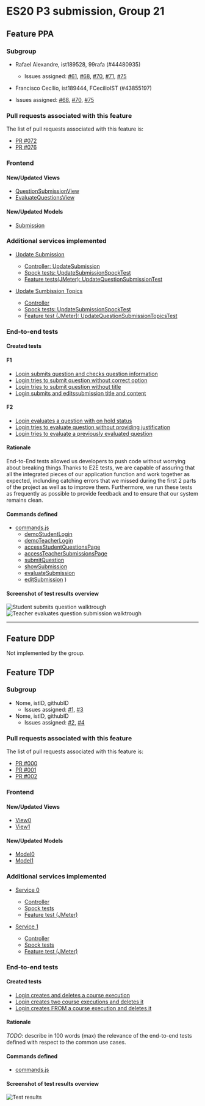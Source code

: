 # ES20 P3 submission, Group 21

## Feature PPA

### Subgroup

 - Rafael Alexandre, ist189528, 99rafa (#44480935)
   + Issues assigned: [#61](https://github.com/tecnico-softeng/es20al_21-project/issues/61), [#68](https://github.com/tecnico-softeng/es20al_21-project/issues/68), [#70](https://github.com/tecnico-softeng/es20al_21-project/issues/70), [#71](https://github.com/tecnico-softeng/es20al_21-project/issues/71), [#75](https://github.com/tecnico-softeng/es20al_21-project/issues/75)
 
 - Francisco Cecílio, ist189444, FCecilioIST (#43855197)
 + Issues assigned: [#68](https://github.com/tecnico-softeng/es20al_21-project/issues/68), [#70](https://github.com/tecnico-softeng/es20al_21-project/issues/70), [#75](https://github.com/tecnico-softeng/es20al_21-project/issues/75)

### Pull requests associated with this feature

The list of pull requests associated with this feature is:

 - [PR #072](https://github.com/tecnico-softeng/es20al_21-project/pull/72)
 - [PR #076](https://github.com/tecnico-softeng/es20al_21-project/pull/76)



### Frontend

#### New/Updated Views

 - [QuestionSubmissionView](https://github.com/tecnico-softeng/es20al_21-project/blob/develop/frontend/src/views/student/questions/QuestionSubmissionView.vue)
 - [EvaluateQuestionsView](https://github.com/tecnico-softeng/es20al_21-project/blob/develop/frontend/src/views/teacher/StudentQuestions/EvaluateQuestionsView.vue)

#### New/Updated Models

 - [Submission](https://github.com/tecnico-softeng/es20al_21-project/blob/develop/frontend/src/models/management/Submission.ts)

### Additional services implemented

 - [Update Submission](https://github.com/tecnico-softeng/es20al_21-project/blob/develop/backend/src/main/java/pt/ulisboa/tecnico/socialsoftware/tutor/questionsByStudent/QuestionsByStudentService.java#L210)
    + [Controller: UpdateSubmission](https://github.com/tecnico-softeng/es20al_21-project/blob/develop/backend/src/main/java/pt/ulisboa/tecnico/socialsoftware/tutor/questionsByStudent/api/QuestionsByStudentController.java#L153)
    + [Spock tests: UpdateSubmissionSpockTest](https://github.com/tecnico-softeng/es20al_21-project/blob/develop/backend/src/test/groovy/pt/ulisboa/tecnico/socialsoftware/tutor/questionsByStudent/service/UpdateSubmissionSpockTest.groovy)
    + [Feature tests(JMeter): UpdateQuestionSubmissionTest](https://github.com/tecnico-softeng/es20al_21-project/blob/develop/backend/jmeter/questionbystudent/updateQuestionSubmissionTest.jmx)

 - [Update Sumbission Topics](https://github.com/tecnico-softeng/es20al_21-project/blob/develop/backend/src/main/java/pt/ulisboa/tecnico/socialsoftware/tutor/questionsByStudent/QuestionsByStudentService.java#L175)
    + [Controller](https://github.com/tecnico-softeng/es20al_21-project/blob/develop/backend/src/main/java/pt/ulisboa/tecnico/socialsoftware/tutor/questionsByStudent/api/QuestionsByStudentController.java#L105)
    + [Spock tests: UpdateSubmissionSpockTest](https://github.com/tecnico-softeng/es20al_21-project/blob/develop/backend/src/test/groovy/pt/ulisboa/tecnico/socialsoftware/tutor/questionsByStudent/service/UpdateSubmissionTopicsSpockTest.groovy)
    + [Feature test (JMeter): UpdateQuestionSubmissionTopicsTest](https://github.com/tecnico-softeng/es20al_21-project/blob/develop/backend/jmeter/questionbystudent/updateQuestionSubmissionTopicsTest.jmx)


### End-to-end tests

#### Created tests

#### F1

 - [Login submits question and checks question information](https://github.com/tecnico-softeng/es20al_21-project/blob/develop/frontend/cypress/integration/student/questions/studentSubmitsQuestions.js#L11)
 - [Login tries to submit question without correct option](https://github.com/tecnico-softeng/es20al_21-project/blob/develop/frontend/cypress/integration/student/questions/studentSubmitsQuestions.js#L19)
 - [Login tries to submit question without title](https://github.com/tecnico-softeng/es20al_21-project/blob/develop/frontend/cypress/integration/student/questions/studentSubmitsQuestions.js#L28)
 - [Login submits and editssubmission title and content](https://github.com/tecnico-softeng/es20al_21-project/blob/develop/frontend/cypress/integration/student/questions/studentSubmitsQuestions.js#L37)

#### F2

 - [Login evaluates a question with on hold status](https://github.com/tecnico-softeng/es20al_21-project/blob/develop/frontend/cypress/integration/teacher/questions/teacherEvaluatesSubmissions.js#L19)
 - [Login tries to evaluate question without providing justification](https://github.com/tecnico-softeng/es20al_21-project/blob/develop/frontend/cypress/integration/teacher/questions/teacherEvaluatesSubmissions.js#L24)
 - [Login tries to evaluate a previously evaluated question](https://github.com/tecnico-softeng/es20al_21-project/blob/develop/frontend/cypress/integration/teacher/questions/teacherEvaluatesSubmissions.js#L33)

#### Rationale

End-to-End tests allowed us developers to push code without worrying about breaking things.Thanks to E2E tests, we are capable of assuring that all the integrated pieces of our application function and work together as expected, inclunding catching errors that we missed during the first 2 parts of the project as well as to improve them. Furthermore, we run these tests as frequently as possible to provide feedback and to ensure that our system remains clean.

#### Commands defined

 - [commands.js](https://github.com/tecnico-softeng/es20al_21-project/blob/develop/frontend/cypress/support/commands.js)
    - [demoStudentLogin](https://github.com/tecnico-softeng/es20al_21-project/blob/develop/frontend/cypress/support/commands.js#L34)
    - [demoTeacherLogin](https://github.com/tecnico-softeng/es20al_21-project/blob/develop/frontend/cypress/support/commands.js#L40)
    - [accessStudentQuestionsPage](https://github.com/tecnico-softeng/es20al_21-project/blob/develop/frontend/cypress/support/commands.js#L138)
    - [accessTeacherSubmissionsPage](https://github.com/tecnico-softeng/es20al_21-project/blob/develop/frontend/cypress/support/commands.js#L143)
    - [submitQuestion](https://github.com/tecnico-softeng/es20al_21-project/blob/develop/frontend/cypress/support/commands.js#L147)
    - [showSubmission](https://github.com/tecnico-softeng/es20al_21-project/blob/develop/frontend/cypress/support/commands.js#L178)
    - [evaluateSubmission](https://github.com/tecnico-softeng/es20al_21-project/blob/develop/frontend/cypress/support/commands.js#L190)
    - [editSubmission](https://github.com/tecnico-softeng/es20al_21-project/blob/develop/frontend/cypress/support/commands.js#L160)
    )

#### Screenshot of test results overview

![Student submits question walktrough](http://web.tecnico.ulisboa.pt/ist189528/studentWalkthroughPrint.png )
![Teacher evaluates question submission walktrough](http://web.tecnico.ulisboa.pt/ist189528/teacherWalkthroughPrint.png )


---

## Feature DDP
Not implemented by the group.

## Feature TDP

### Subgroup

 - Nome, istID, githubID
   + Issues assigned: [#1](https://github.com), [#3](https://github.com)
 - Nome, istID, githubID
   + Issues assigned: [#2](https://github.com), [#4](https://github.com)
 
### Pull requests associated with this feature

The list of pull requests associated with this feature is:

 - [PR #000](https://github.com)
 - [PR #001](https://github.com)
 - [PR #002](https://github.com)


### Frontend

#### New/Updated Views

 - [View0](https://github.com)
 - [View1](https://github.com)


#### New/Updated Models

 - [Model0](https://github.com)
 - [Model1](https://github.com)

### Additional services implemented

 - [Service 0](https://github.com)
    + [Controller](https://github.com)
    + [Spock tests](https://github.com)
    + [Feature test (JMeter)](https://github.com)

 - [Service 1](https://github.com)
    + [Controller](https://github.com)
    + [Spock tests](https://github.com)
    + [Feature test (JMeter)](https://github.com)


### End-to-end tests

#### Created tests

 - [Login creates and deletes a course execution](https://github.com/socialsoftware/quizzes-tutor/blob/6dcf668498be3d6e45c84ebf61e81b931bdc797b/frontend/tests/e2e/specs/admin/manageCourseExecutions.js#L10)
 - [Login creates two course executions and deletes it](https://github.com/socialsoftware/quizzes-tutor/blob/6dcf668498be3d6e45c84ebf61e81b931bdc797b/frontend/tests/e2e/specs/admin/manageCourseExecutions.js#L16)
 - [Login creates FROM a course execution and deletes it](https://github.com/socialsoftware/quizzes-tutor/blob/6dcf668498be3d6e45c84ebf61e81b931bdc797b/frontend/tests/e2e/specs/admin/manageCourseExecutions.js#L30)

#### Rationale
*TODO*: describe in 100 words (max) the relevance of the end-to-end tests defined with respect to the
common use cases.

#### Commands defined

 - [commands.js](https://github.com/socialsoftware/quizzes-tutor/blob/master/frontend/tests/e2e/support/commands.js)

#### Screenshot of test results overview

![Test results](p3-images/cypress_results.png)
